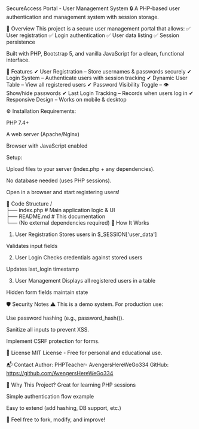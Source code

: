 SecureAccess Portal - User Management System
🔒 A PHP-based user authentication and management system with session storage.

📌 Overview
This project is a secure user management portal that allows:
✅ User registration
✅ Login authentication
✅ User data listing
✅ Session persistence

Built with PHP, Bootstrap 5, and vanilla JavaScript for a clean, functional interface.

🚀 Features
✔ User Registration – Store usernames & passwords securely
✔ Login System – Authenticate users with session tracking
✔ Dynamic User Table – View all registered users
✔ Password Visibility Toggle – 👁️ Show/hide passwords
✔ Last Login Tracking – Records when users log in
✔ Responsive Design – Works on mobile & desktop

⚙️ Installation
Requirements:

PHP 7.4+

A web server (Apache/Nginx)

Browser with JavaScript enabled

Setup:

Upload files to your server (index.php + any dependencies).

No database needed (uses PHP sessions).

Open in a browser and start registering users!

📂 Code Structure
/  
├── index.php           # Main application logic & UI  
├── README.md           # This documentation  
└── (No external dependencies required)
🔧 How It Works
1. User Registration
Stores users in $_SESSION['user_data']

Validates input fields

2. User Login
Checks credentials against stored users

Updates last_login timestamp

3. User Management
Displays all registered users in a table

Hidden form fields maintain state

🛡️ Security Notes
⚠ This is a demo system. For production use:

Use password hashing (e.g., password_hash()).

Sanitize all inputs to prevent XSS.

Implement CSRF protection for forms.

📜 License
MIT License - Free for personal and educational use.

📬 Contact
Author: PHPTeacher- AvengersHereWeGo334
GitHub: https://github.com/AvengersHereWeGo334

🎯 Why This Project?
Great for learning PHP sessions

Simple authentication flow example

Easy to extend (add hashing, DB support, etc.)

🚀 Feel free to fork, modify, and improve!
